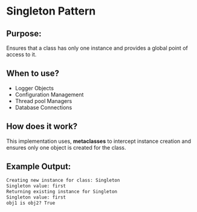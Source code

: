 # Singleton Pattern

## Purpose:
Ensures that a class has only one instance and provides a global point of access to it.

## When to use?
- Logger Objects
- Configuration Management
- Thread pool Managers
- Database Connections

## How does it work?
This implementation uses, **metaclasses** to intercept instance creation and ensures only one object is created for the class.

## Example Output:
```cmd
Creating new instance for class: Singleton
Singleton value: first
Returning existing instance for Singleton
Singleton value: first
obj1 is obj2? True
```